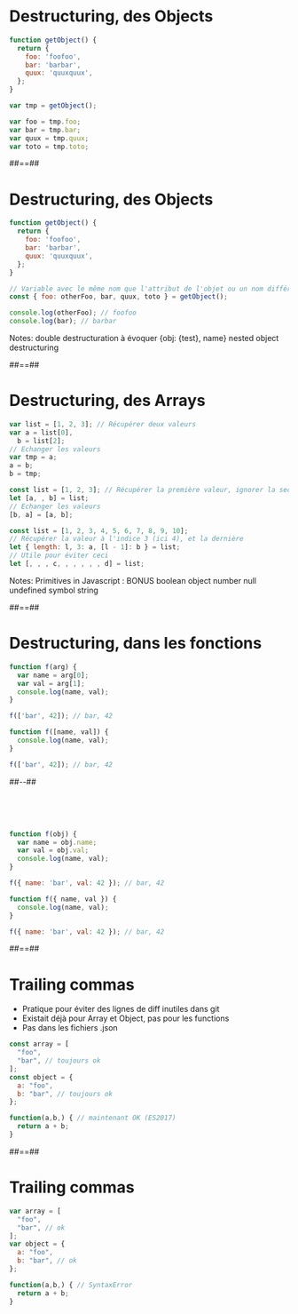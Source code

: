 <!-- .slide: class="with-code" -->

# Destructuring, des Objects

```javascript
function getObject() {
  return {
    foo: 'foofoo',
    bar: 'barbar',
    quux: 'quuxquux',
  };
}

var tmp = getObject();

var foo = tmp.foo;
var bar = tmp.bar;
var quux = tmp.quux;
var toto = tmp.toto;
```

<!-- .element: class="fragment" -->

##==##

<!-- .slide: class="with-code" -->

# Destructuring, des Objects

```javascript
function getObject() {
  return {
    foo: 'foofoo',
    bar: 'barbar',
    quux: 'quuxquux',
  };
}

// Variable avec le même nom que l'attribut de l'objet ou un nom différent
const { foo: otherFoo, bar, quux, toto } = getObject();

console.log(otherFoo); // foofoo
console.log(bar); // barbar
```

<!-- .element: class="fragment" -->

Notes:
double destructuration à évoquer {obj: {test}, name} nested object destructuring

##==##

<!-- .slide: class="two-column" -->

# Destructuring, des Arrays

```javascript
var list = [1, 2, 3]; // Récupérer deux valeurs
var a = list[0],
  b = list[2];
// Echanger les valeurs
var tmp = a;
a = b;
b = tmp;
```

<!-- .element: class="fragment" -->

```javascript
const list = [1, 2, 3]; // Récupérer la première valeur, ignorer la seconde et prendre la troisième
let [a, , b] = list;
// Echanger les valeurs
[b, a] = [a, b];
```

<!-- .element: class="fragment" -->

```javascript
const list = [1, 2, 3, 4, 5, 6, 7, 8, 9, 10];
// Récupérer la valeur à l'indice 3 (ici 4), et la dernière
let { length: l, 3: a, [l - 1]: b } = list;
// Utile pour éviter ceci
let [, , , c, , , , , , d] = list;
```

<!-- .element: class="fragment" -->

Notes:
Primitives in Javascript : BONUS
boolean
object
number
null
undefined
symbol
string

##==##

<!-- .slide: class="two-column with-code" -->

# Destructuring, dans les fonctions

```javascript
function f(arg) {
  var name = arg[0];
  var val = arg[1];
  console.log(name, val);
}

f(['bar', 42]); // bar, 42
```

<!-- .element: class="fragment" -->

```javascript
function f([name, val]) {
  console.log(name, val);
}

f(['bar', 42]); // bar, 42
```

<!-- .element: class="fragment" -->

##--##

<br><br><br>

<!-- .slide: class="with-code" -->

```javascript
function f(obj) {
  var name = obj.name;
  var val = obj.val;
  console.log(name, val);
}

f({ name: 'bar', val: 42 }); // bar, 42
```

<!-- .element: class="fragment" -->

```javascript
function f({ name, val }) {
  console.log(name, val);
}

f({ name: 'bar', val: 42 }); // bar, 42
```

<!-- .element: class="fragment" -->

##==##

<!-- .slide: class="with-code" -->

# Trailing commas

- Pratique pour éviter des lignes de diff inutiles dans git
- Existait déjà pour Array et Object, pas pour les functions
- Pas dans les fichiers .json

```javascript
const array = [
  "foo",
  "bar", // toujours ok
];
const object = {
  a: "foo",
  b: "bar", // toujours ok
};

function(a,b,) { // maintenant OK (ES2017)
  return a + b;
}
```

##==##

<!-- .slide: class="with-code" -->

# Trailing commas

```javascript
var array = [
  "foo",
  "bar", // ok
];
var object = {
  a: "foo",
  b: "bar", // ok
};

function(a,b,) { // SyntaxError
  return a + b;
}
```

<!-- .element: class="fragment" -->
